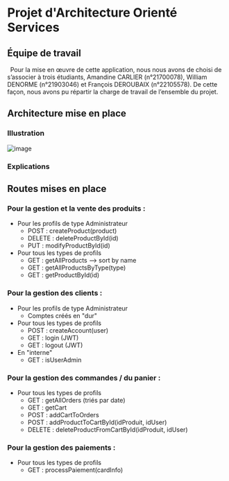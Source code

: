 # Projet d'Architecture Orienté Services

## Équipe de travail

&ensp;Pour la mise en œuvre de cette application, nous nous avons de choisi de s’associer à trois étudiants, Amandine CARLIER (n°21700078), William DENORME (n°21903046) et François DEROUBAIX (n°22105578). De cette façon, nous avons pu répartir la charge de travail de l’ensemble du projet.

## Architecture mise en place

### Illustration

![image](https://user-images.githubusercontent.com/74269323/231555103-cef0e5ec-6b9a-40b4-9a39-51a9994dc203.png)

### Explications

## Routes mises en place

### Pour la gestion et la vente des produits :
* Pour les profils de type Administrateur
  * POST : createProduct(product)
  * DELETE : deleteProductById(id)
  * PUT : modifyProductById(id)
* Pour tous les types de profils
  * GET : getAllProducts --> sort by name
  * GET : getAllProductsByType(type)
  * GET : getProductById(id)

### Pour la gestion des clients :
* Pour les profils de type Administrateur
  * Comptes créés en "dur"
* Pour tous les types de profils
  * POST : createAccount(user)
  * GET : login (JWT)
  * GET : logout (JWT)
* En "interne"
  * GET : isUserAdmin

### Pour la gestion des commandes / du panier :
* Pour tous les types de profils
  * GET : getAllOrders (triés par date)
  * GET : getCart
  * POST : addCartToOrders
  * POST : addProductToCartById(idProduit, idUser)
  * DELETE : deleteProductFromCartById(idProduit, idUser)

### Pour la gestion des paiements :
* Pour tous les types de profils
  * GET : processPaiement(cardInfo)

